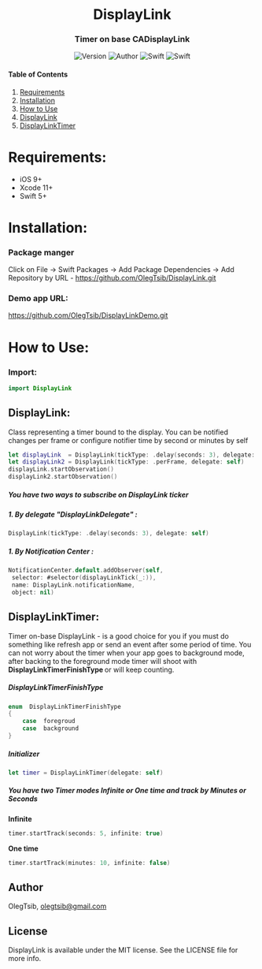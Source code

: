 <h1 align="center">
DisplayLink
</h1>
<h3 align="center">Timer on base CADisplayLink</h3>
<p align="center">
<img alt="Version" src="https://img.shields.io/badge/version-1.0.5-green">
<img alt="Author" src="https://img.shields.io/badge/author-Oleg%20Tsibulevskiy-blue.svg">
<img alt="Swift" src="https://img.shields.io/badge/swift-5%2B-orange.svg">
<img alt="Swift" src="https://img.shields.io/badge/platform-ios-lightgrey.svg">
</p>

#### Table of Contents  
1. [Requirements](#requirements)
2. [Installation](#installation)
3. [How to Use](#use)
4. [DisplayLink](#displayLink)
5. [DisplayLinkTimer](#displayLinkTimer)

<a name="requirements"/>

# Requirements:
* iOS 9+ 
* Xcode 11+
* Swift 5+

<a name="installation"/>

# Installation:

### Package manger
Click on File ->  Swift Packages ->  Add Package Dependencies -> Add Repository by URL - https://github.com/OlegTsib/DisplayLink.git

### Demo app URL:
 https://github.com/OlegTsib/DisplayLinkDemo.git

<a name="use"/>

# How to Use:

### Import: 

```swift
import DisplayLink
```
<a name="displayLink"/>

## DisplayLink:
Class representing a timer bound to the display.
You can be notified changes per frame or configure notifier time by second or minutes by self
```swift
let displayLink  = DisplayLink(tickType: .delay(seconds: 3), delegate: self)
let displayLink2 = DisplayLink(tickType: .perFrame, delegate: self)
displayLink.startObservation()
displayLink2.startObservation()
```
<h5>You have two ways to subscribe on DisplayLink ticker</h5>

<h5>1. By delegate "DisplayLinkDelegate" :</h5>

```swift
DisplayLink(tickType: .delay(seconds: 3), delegate: self)
```
<h5>1. By Notification Center :</h5>

```swift
NotificationCenter.default.addObserver(self,
 selector: #selector(displayLinkTick(_:)),
 name: DisplayLink.notificationName,
 object: nil)
```
<a name="displayLinkTimer"/>

## DisplayLinkTimer:

Timer on-base DisplayLink  - is a good choice for you  if you must do something like refresh app or send an event after some period of time. You can not worry about the timer when your app goes to background mode, after backing to the foreground mode timer will shoot with <strong>DisplayLinkTimerFinishType </strong> or will keep counting. 

<h5>DisplayLinkTimerFinishType </h5>

```swift
enum  DisplayLinkTimerFinishType
{
	case  foregroud
	case  background
}
```

<h5>Initializer </h5>

```swift
let timer = DisplayLinkTimer(delegate: self)
```
<h5>You have two Timer modes
<em>Infinite</em> or
 <em>One time </em> and track by <em>Minutes</em>  or<em> Seconds</em>  </h5>
 
<strong>Infinite</strong>
```swift
timer.startTrack(seconds: 5, infinite: true)
```
<strong>One time</strong>
```swift
timer.startTrack(minutes: 10, infinite: false)
```

## Author

OlegTsib, olegtsib@gmail.com

## License

DisplayLink is available under the MIT license. See the LICENSE file for more info.






